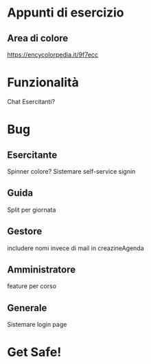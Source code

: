 # Appunti di esercizio

## Area di colore
https://encycolorpedia.it/9f7ecc

# Funzionalità
Chat Esercitanti?

# Bug
## Esercitante
Spinner colore?
Sistemare self-service signin

## Guida
Split per giornata

## Gestore
includere nomi invece di mail in creazineAgenda

## Amministratore
feature per corso

## Generale
Sistemare login page

# Get Safe!
